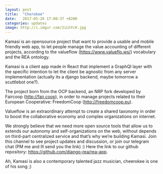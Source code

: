 ```yaml
---
layout: post
title:  "Cherokee"
date:   2017-05-26 17:00:37 +0200
categories: updates
image: http://i.imgur.com/2iLhYcH.jpg
---
```


Kamasi is an opensource project that want to provide a usable and mobile friendly web app, to let people manage the value accounting of different projects, according to the valueflow (https://www.valueflo.ws/) vocabulary and the REA ontology.

Kamasi is a client app made in React that implement a GraphQl layer with the specific intention to let the client be agnostic from any server implementation (actually its a django backend, maybe tomorrow a scuttlebot one?).

The project born from the OCP backend, an NRP fork developed by Faircoop (http://fair.coop), in order to manage projects related to their European Cooperative: FreedomCoop (http://freedomcoop.eu).

Valueflow is an extraordinary attempt to create a shared taxonomy in order to boost the collaborative economy and complex organizations on internet.

We strongly believe that we need more open source tools that allow us to extends our autonomy and self-organizations on the web, without depends on third-part centralized service and that’s why we’re building Kamasi.
Join this channel to see project updates and discussion, or join our telegram chat (PM me and Ill send you the link) :)
Here the link to our github repository: https://github.com/django-rea/rea-app.

Ah, Kamasi is also a contemporary talented jazz musician, cheerokee is one of his song ;)